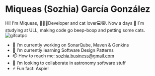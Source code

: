 # Miqueas (Sozhia) García González

Hi! I'm Miqueas, 🏄🏻🌴Developer and cat lover💻😸. Now a days 🔭 I`m studying at ULL, making code go beep-boop and petting some cats. <br>
![gifcatpc](https://i.giphy.com/media/3o6vY7kb1ySy3G2i08/giphy.webp)

- 🔭 I’m currently working on SonarQube, Maven & Genkins
- 🌱 I’m currently learning Software Design Patterns
- 📫 How to reach me: sozhia.business@gmail.com
- 👯 I’m looking to collaborate in astronomy software stuff
- ⚡ Fun fact: Aspie!

<!--
**Sozhia/Sozhia** is a ✨ _special_ ✨ repository because its `README.md` (this file) appears on your GitHub profile.

Here are some ideas to get you started:

- 🔭 I’m currently working on ...
- 🌱 I’m currently learning ...
- 👯 I’m looking to collaborate on ...
- 🤔 I’m looking for help with ...
- 💬 Ask me about ...
- 📫 How to reach me: ...
- 😄 Pronouns: ...
- ⚡ Fun fact: ...
-->
